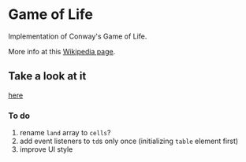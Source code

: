 # Game of Life

Implementation of Conway's Game of Life.

More info at this [Wikipedia page](https://en.wikipedia.org/wiki/Conway%27s_Game_of_Life).

## Take a look at it
[here](https://yudi-azvd.github.io/game-of-life/src/index.html)

### To do
1. rename `land` array to `cells`?
2. add event listeners to `td`s only once (initializing `table` element first)
3. improve UI style
